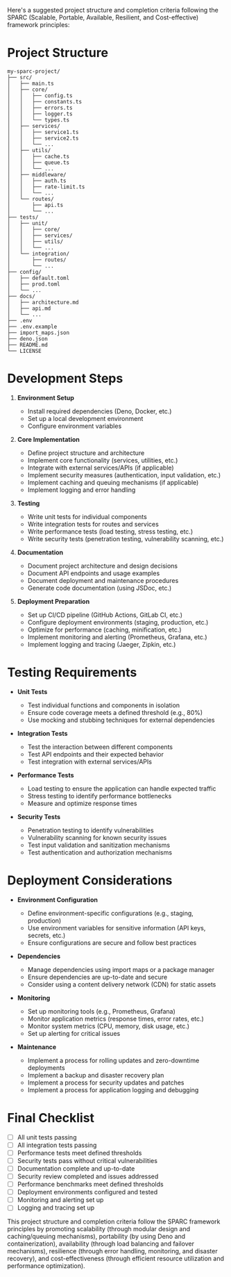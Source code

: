 Here's a suggested project structure and completion criteria following the SPARC (Scalable, Portable, Available, Resilient, and Cost-effective) framework principles:

# Project Structure

```
my-sparc-project/
├── src/
│   ├── main.ts
│   ├── core/
│   │   ├── config.ts
│   │   ├── constants.ts
│   │   ├── errors.ts
│   │   ├── logger.ts
│   │   └── types.ts
│   ├── services/
│   │   ├── service1.ts
│   │   ├── service2.ts
│   │   └── ...
│   ├── utils/
│   │   ├── cache.ts
│   │   ├── queue.ts
│   │   └── ...
│   ├── middleware/
│   │   ├── auth.ts
│   │   ├── rate-limit.ts
│   │   └── ...
│   └── routes/
│       ├── api.ts
│       └── ...
├── tests/
│   ├── unit/
│   │   ├── core/
│   │   ├── services/
│   │   ├── utils/
│   │   └── ...
│   └── integration/
│       ├── routes/
│       └── ...
├── config/
│   ├── default.toml
│   ├── prod.toml
│   └── ...
├── docs/
│   ├── architecture.md
│   ├── api.md
│   └── ...
├── .env
├── .env.example
├── import_maps.json
├── deno.json
├── README.md
└── LICENSE
```

# Development Steps

1. **Environment Setup**
   - Install required dependencies (Deno, Docker, etc.)
   - Set up a local development environment
   - Configure environment variables

2. **Core Implementation**
   - Define project structure and architecture
   - Implement core functionality (services, utilities, etc.)
   - Integrate with external services/APIs (if applicable)
   - Implement security measures (authentication, input validation, etc.)
   - Implement caching and queuing mechanisms (if applicable)
   - Implement logging and error handling

3. **Testing**
   - Write unit tests for individual components
   - Write integration tests for routes and services
   - Write performance tests (load testing, stress testing, etc.)
   - Write security tests (penetration testing, vulnerability scanning, etc.)

4. **Documentation**
   - Document project architecture and design decisions
   - Document API endpoints and usage examples
   - Document deployment and maintenance procedures
   - Generate code documentation (using JSDoc, etc.)

5. **Deployment Preparation**
   - Set up CI/CD pipeline (GitHub Actions, GitLab CI, etc.)
   - Configure deployment environments (staging, production, etc.)
   - Optimize for performance (caching, minification, etc.)
   - Implement monitoring and alerting (Prometheus, Grafana, etc.)
   - Implement logging and tracing (Jaeger, Zipkin, etc.)

# Testing Requirements

- **Unit Tests**
  - Test individual functions and components in isolation
  - Ensure code coverage meets a defined threshold (e.g., 80%)
  - Use mocking and stubbing techniques for external dependencies

- **Integration Tests**
  - Test the interaction between different components
  - Test API endpoints and their expected behavior
  - Test integration with external services/APIs

- **Performance Tests**
  - Load testing to ensure the application can handle expected traffic
  - Stress testing to identify performance bottlenecks
  - Measure and optimize response times

- **Security Tests**
  - Penetration testing to identify vulnerabilities
  - Vulnerability scanning for known security issues
  - Test input validation and sanitization mechanisms
  - Test authentication and authorization mechanisms

# Deployment Considerations

- **Environment Configuration**
  - Define environment-specific configurations (e.g., staging, production)
  - Use environment variables for sensitive information (API keys, secrets, etc.)
  - Ensure configurations are secure and follow best practices

- **Dependencies**
  - Manage dependencies using import maps or a package manager
  - Ensure dependencies are up-to-date and secure
  - Consider using a content delivery network (CDN) for static assets

- **Monitoring**
  - Set up monitoring tools (e.g., Prometheus, Grafana)
  - Monitor application metrics (response times, error rates, etc.)
  - Monitor system metrics (CPU, memory, disk usage, etc.)
  - Set up alerting for critical issues

- **Maintenance**
  - Implement a process for rolling updates and zero-downtime deployments
  - Implement a backup and disaster recovery plan
  - Implement a process for security updates and patches
  - Implement a process for application logging and debugging

# Final Checklist

- [ ] All unit tests passing
- [ ] All integration tests passing
- [ ] Performance tests meet defined thresholds
- [ ] Security tests pass without critical vulnerabilities
- [ ] Documentation complete and up-to-date
- [ ] Security review completed and issues addressed
- [ ] Performance benchmarks meet defined thresholds
- [ ] Deployment environments configured and tested
- [ ] Monitoring and alerting set up
- [ ] Logging and tracing set up

This project structure and completion criteria follow the SPARC framework principles by promoting scalability (through modular design and caching/queuing mechanisms), portability (by using Deno and containerization), availability (through load balancing and failover mechanisms), resilience (through error handling, monitoring, and disaster recovery), and cost-effectiveness (through efficient resource utilization and performance optimization).